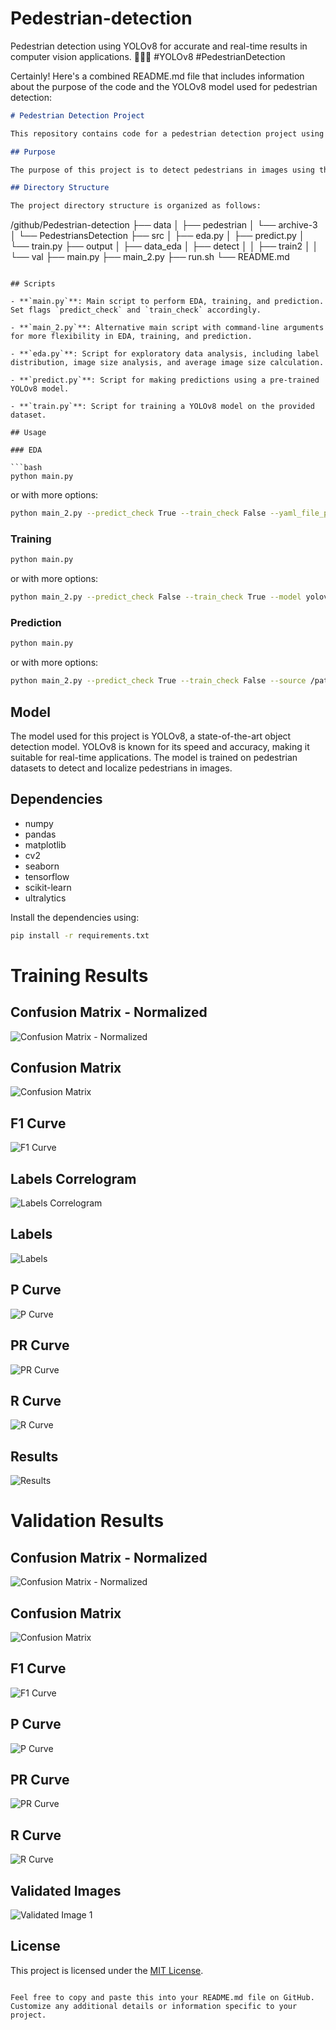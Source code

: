 # Pedestrian-detection
Pedestrian detection using YOLOv8 for accurate and real-time results in computer vision applications. 🚶‍♂️👀 #YOLOv8 #PedestrianDetection

Certainly! Here's a combined README.md file that includes information about the purpose of the code and the YOLOv8 model used for pedestrian detection:

```markdown
# Pedestrian Detection Project

This repository contains code for a pedestrian detection project using the YOLOv8 model. The project includes scripts for exploratory data analysis (EDA), training, and prediction.

## Purpose

The purpose of this project is to detect pedestrians in images using the YOLOv8 model. YOLO (You Only Look Once) is an object detection algorithm that can detect and classify multiple objects in an image in real-time. YOLOv8 is the latest version of the YOLO series and is known for its efficiency and accuracy.

## Directory Structure

The project directory structure is organized as follows:

```
/github/Pedestrian-detection
├── data
│   ├── pedestrian
│   └── archive-3
│   └── PedestriansDetection
├── src
│   ├── eda.py
│   ├── predict.py
│   └── train.py
├── output
│   ├── data_eda
│   ├── detect
│   │   ├── train2
│   │   └── val
├── main.py
├── main_2.py
├── run.sh
└── README.md
```

## Scripts

- **`main.py`**: Main script to perform EDA, training, and prediction. Set flags `predict_check` and `train_check` accordingly.

- **`main_2.py`**: Alternative main script with command-line arguments for more flexibility in EDA, training, and prediction.

- **`eda.py`**: Script for exploratory data analysis, including label distribution, image size analysis, and average image size calculation.

- **`predict.py`**: Script for making predictions using a pre-trained YOLOv8 model.

- **`train.py`**: Script for training a YOLOv8 model on the provided dataset.

## Usage

### EDA

```bash
python main.py
```

or with more options:

```bash
python main_2.py --predict_check True --train_check False --yaml_file_path /path/to/data.yaml --data_dirs /path/to/dataset/ --hist_output /path/to/histograms/ --size_output /path/to/sizes/
```

### Training

```bash
python main.py
```

or with more options:

```bash
python main_2.py --predict_check False --train_check True --model yolov8.yaml --optimizer Adam --patience 80 --verbose True --yaml_data /path/to/data.yaml --epochs 50
```

### Prediction

```bash
python main.py
```

or with more options:

```bash
python main_2.py --predict_check True --train_check False --source /path/to/image.jpg --imgsz 416 --conf 0.9 --iou 0.05 --show True --modeldir /path/to/model/weights/best.pt
```

## Model

The model used for this project is YOLOv8, a state-of-the-art object detection model. YOLOv8 is known for its speed and accuracy, making it suitable for real-time applications. The model is trained on pedestrian datasets to detect and localize pedestrians in images.

## Dependencies

- numpy
- pandas
- matplotlib
- cv2
- seaborn
- tensorflow
- scikit-learn
- ultralytics

Install the dependencies using:

```bash
pip install -r requirements.txt
```

# Training Results

## Confusion Matrix - Normalized

![Confusion Matrix - Normalized](/output/detect/train2/confusion_matrix_normalized.png)

## Confusion Matrix

![Confusion Matrix](/output/detect/train2/confusion_matrix.png)

## F1 Curve

![F1 Curve](/output/detect/train2/F1_curve.png)

## Labels Correlogram

![Labels Correlogram](/output/detect/train2/labels_correlogram.png)

## Labels

![Labels](/output/detect/train2/labels.png)

## P Curve

![P Curve](/output/detect/train2/P_curve.png)

## PR Curve

![PR Curve](/output/detect/train2/PR_curve.png)

## R Curve

![R Curve](/output/detect/train2/R_curve.png)

## Results

![Results](/output/detect/train2/results.png)



# Validation Results

## Confusion Matrix - Normalized

![Confusion Matrix - Normalized](/output/detect/val/confusion_matrix_normalized.png)

## Confusion Matrix

![Confusion Matrix](/output/detect/val/confusion_matrix.png)

## F1 Curve

![F1 Curve](/output/detect/val/F1_curve.png)

## P Curve

![P Curve](/output/detect/val/P_curve.png)

## PR Curve

![PR Curve](/output/detect/val/PR_curve.png)

## R Curve

![R Curve](/output/detect/val/R_curve.png)

## Validated Images

![Validated Image 1](/output/detect/val/val_batch0_pred.jpg)



## License

This project is licensed under the [MIT License](LICENSE).
```

Feel free to copy and paste this into your README.md file on GitHub. Customize any additional details or information specific to your project.
